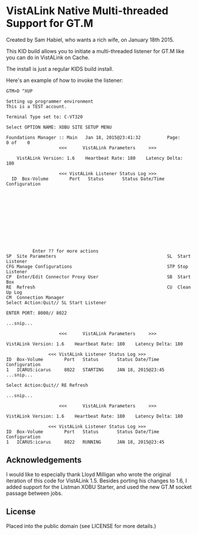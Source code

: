 # VistALink Native Multi-threaded Support for GT.M

Created by Sam Habiel, who wants a rich wife, on January 18th 2015.

This KID build allows you to initiate a multi-threaded listener for GT.M
like you can do in VistALink on Cache.

The install is just a regular KIDS build install.

Here's an example of how to invoke the listener:

	GTM>D ^XUP

	Setting up programmer environment
	This is a TEST account.

	Terminal Type set to: C-VT320

	Select OPTION NAME: XOBU SITE SETUP MENU

	Foundations Manager :: Main   Jan 18, 2015@23:41:32          Page:    0 of    0 
						<<<      VistALink Parameters     >>>

		VistALink Version: 1.6    Heartbeat Rate: 180    Latency Delta: 180

						<<< VistALink Listener Status Log >>>
	  ID  Box-Volume        Port   Status       Status Date/Time    Configuration   












			  Enter ?? for more actions                                             
	SP  Site Parameters                                          SL  Start Listener
	CFG Manage Configurations                                    STP Stop Listener
	CP  Enter/Edit Connector Proxy User                          SB  Start Box
	RE  Refresh                                                  CU  Clean Up Log
	CM  Connection Manager
	Select Action:Quit// SL Start Listener
	
	ENTER PORT: 8000// 8022
	
    ...snip...

	                    <<<      VistALink Parameters     >>>

    VistALink Version: 1.6    Heartbeat Rate: 180    Latency Delta: 180

                    <<< VistALink Listener Status Log >>>
    ID  Box-Volume        Port   Status       Status Date/Time    Configuration   
    1   ICARUS:icarus     8022   STARTING     JAN 18, 2015@23:45                                                                        
	...snip...

	Select Action:Quit// RE Refresh

	...snip...

	                    <<<      VistALink Parameters     >>>

    VistALink Version: 1.6    Heartbeat Rate: 180    Latency Delta: 180

                    <<< VistALink Listener Status Log >>>
    ID  Box-Volume        Port   Status       Status Date/Time    Configuration   
    1   ICARUS:icarus     8022   RUNNING      JAN 18, 2015@23:45                                                                        
## Acknowledgements
I would like to especially thank Lloyd Milligan who wrote the original 
iteration of this code for VistALink 1.5. Besides porting his changes to 1.6,
I added support for the Listman XOBU Starter, and used the new GT.M socket
passage between jobs.

## License
Placed into the public domain (see LICENSE for more details.)
